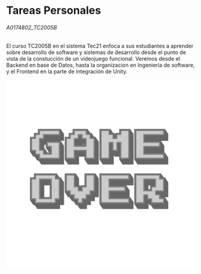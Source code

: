 # Tareas Personales

###### A0174802_TC2005B

El curso TC2005B en el sistema Tec21 enfoca a sus estudiantes a aprender sobre desarrollo de software y sistemas de desarrollo desde el punto de vista de la constucción de un videojuego funcional. Veremos desde el Backend en base de Datos, hasta la organizacion en Ingeniería de software, y el Frontend en la parte de integración de Unity.

![Game Over.](ReadMeAssets/GameOver.png)
